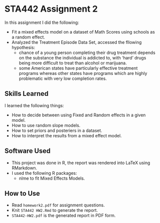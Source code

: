 # STA442 Assignment 2

In this assignment I did the following:
* Fit a mixed effects model on a dataset of Math Scores using schools as a random effect.
* Analyzed the Treatment Episode Data Set, accessed the fllowing hypothesis:
  - chance of a young person completing their drug treatment depends on the substance the individual is addicted to, with  ‘hard’ drugs being more difficult to treat than alcohol or marijuana.
  - some American states have particularly effective treatment programs whereas other states have programs which are highly problematic with very low completion rates.

## Skills Learned
I learned the following things:
* How to decide between using Fixed and Random effects in a given model.
* How to use random slope models.
* How to set priors and posteriers in a dataset.
* How to interpret the results from a mixed effect model.

## Software Used
* This project was done in R, the report was rendered into LaTeX using RMarkdown.
* I used the following R packages:
	- nlme to fit Mixed Effects Models.

## How to Use
* Read ```homework2.pdf``` for assignment questions.
* Knit ```STA442 HW2.Rmd``` to generate the report.
* ```STA442-HW2.pdf``` is the generated report in PDF form.
